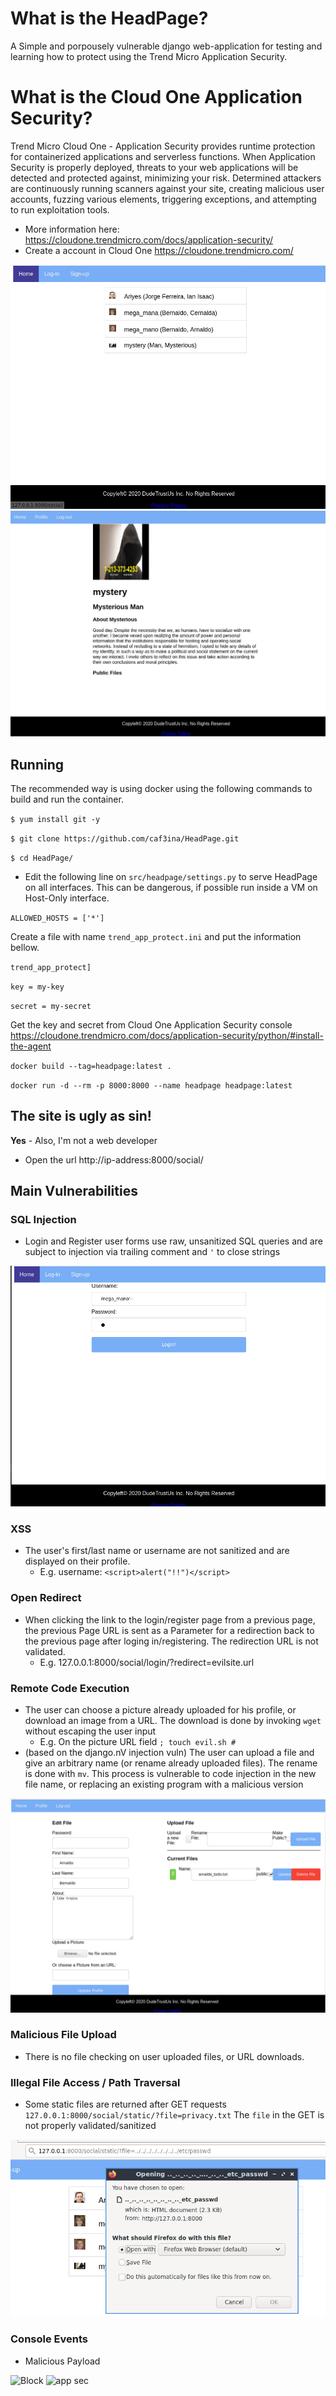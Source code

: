 # What is the HeadPage?

A Simple and porpousely vulnerable django web-application for testing and learning how to protect using the Trend Micro Application Security.

# What is the Cloud One Application Security?

Trend Micro Cloud One - Application Security provides runtime protection for containerized applications and serverless functions. When Application Security is properly deployed, threats to your web applications will be detected and protected against, minimizing your risk. Determined attackers are continuously running scanners against your site, creating malicious user accounts, fuzzing various elements, triggering exceptions, and attempting to run exploitation tools.

* More information here: https://cloudone.trendmicro.com/docs/application-security/
* Create a account in Cloud One https://cloudone.trendmicro.com/

![index](docs/index.png)
![User profile](docs/profile.png)

## Running 
The recommended way is using docker using the following commands to build and run the container.

`$ yum install git -y`

`$ git clone https://github.com/caf3ina/HeadPage.git`

`$ cd HeadPage/`

* Edit the following line on `src/headpage/settings.py` to serve HeadPage on all interfaces. This can be dangerous, if possible run inside a VM on Host-Only interface.

`ALLOWED_HOSTS = ['*']`

Create a file with name `trend_app_protect.ini` and put the information bellow.

`trend_app_protect]`

`key = my-key`

`secret = my-secret`

Get the key and secret from Cloud One Application Security console
https://cloudone.trendmicro.com/docs/application-security/python/#install-the-agent

`docker build --tag=headpage:latest .`

`docker run -d --rm -p 8000:8000 --name headpage headpage:latest`

## The site is ugly as sin!
**Yes** - Also, I'm not a web developer
* Open the url http://ip-address:8000/social/

## Main Vulnerabilities

### SQL Injection
* Login and Register user forms use raw, unsanitized SQL queries and are subject to injection via trailing comment and `'` to close strings

![sqli](docs/sqli.png)

### XSS
* The user's first/last name or username are not sanitized and are displayed on their profile.
    * E.g. username: `<script>alert("!!")</script>`

### Open Redirect
* When clicking the link to the login/register page from a previous page, the previous Page URL is sent as a Parameter for a redirection back to the previous page after loging in/registering. The redirection URL is not validated.
    * E.g. 127.0.0.1:8000/social/login/?redirect=evilsite.url

### Remote Code Execution
* The user can choose a picture already uploaded for his profile, or download an image from a URL. The download is done by invoking `wget` without escaping the user input
    * E.g. On the picture URL field `; touch evil.sh #`
* (based on the django.nV injection vuln) The user can upload a file and give an arbitrary name (or rename already uploaded files). The rename is done with `mv`. This process is vulnerable to code injection in the new file name, or replacing an existing program with a malicious version

![edit profile](docs/edit_profile.png)

### Malicious File Upload
* There is no file checking on user uploaded files, or URL downloads.

### Illegal File Access / Path Traversal
* Some static files are returned after GET requests `127.0.0.1:8000/social/static/?file=privacy.txt` The `file` in the GET is not properly validated/sanitized

![/etc/passwd leak](docs/path_traversal.png)

### Console Events

* Malicious Payload

![Block](https://user-images.githubusercontent.com/46326549/92649532-90319580-f2c1-11ea-9081-27214e5afdeb.jpg)
![app sec](https://user-images.githubusercontent.com/46326549/92649758-e3a3e380-f2c1-11ea-8e37-d78dcc0c7c10.jpg)
